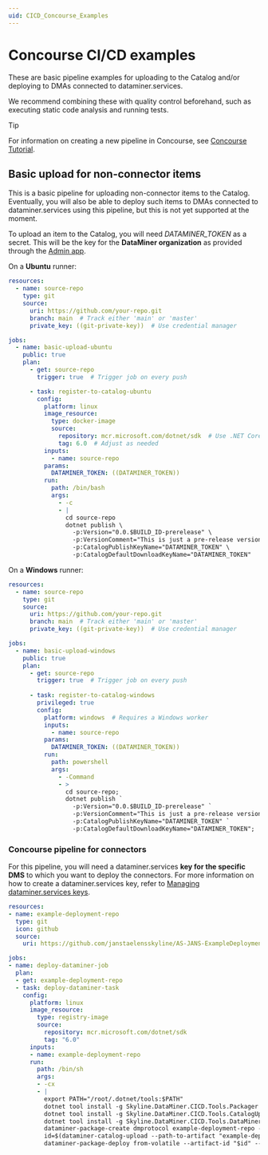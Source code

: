 ```yaml
---
uid: CICD_Concourse_Examples
---
```


# Concourse CI/CD examples

These are basic pipeline examples for uploading to the Catalog and/or deploying to DMAs connected to dataminer.services.

We recommend combining these with quality control beforehand, such as executing static code analysis and running tests.

> [!TIP]
> For information on creating a new pipeline in Concourse, see [Concourse Tutorial](https://concourse-ci.org/tutorial-hello-world.html).

## Basic upload for non-connector items

This is a basic pipeline for uploading non-connector items to the Catalog. Eventually, you will also be able to deploy such items to DMAs connected to dataminer.services using this pipeline, but this is not yet supported at the moment.

To upload an item to the Catalog, you will need *DATAMINER_TOKEN* as a secret. This will be the key for the **DataMiner organization** as provided through the [Admin app](xref:About_the_Admin_app).

On a **Ubuntu** runner:

```yml
resources:
  - name: source-repo
    type: git
    source:
      uri: https://github.com/your-repo.git
      branch: main  # Track either 'main' or 'master'
      private_key: ((git-private-key))  # Use credential manager

jobs:
  - name: basic-upload-ubuntu
    public: true
    plan:
      - get: source-repo
        trigger: true  # Trigger job on every push

      - task: register-to-catalog-ubuntu
        config:
          platform: linux
          image_resource:
            type: docker-image
            source:
              repository: mcr.microsoft.com/dotnet/sdk  # Use .NET Core image
              tag: 6.0  # Adjust as needed
          inputs:
            - name: source-repo
          params:
            DATAMINER_TOKEN: ((DATAMINER_TOKEN))
          run:
            path: /bin/bash
            args:
              - -c
              - |
                cd source-repo
                dotnet publish \
                  -p:Version="0.0.$BUILD_ID-prerelease" \
                  -p:VersionComment="This is just a pre-release version." \
                  -p:CatalogPublishKeyName="DATAMINER_TOKEN" \
                  -p:CatalogDefaultDownloadKeyName="DATAMINER_TOKEN"
```

On a **Windows** runner:

```yml
resources:
  - name: source-repo
    type: git
    source:
      uri: https://github.com/your-repo.git
      branch: main  # Track either 'main' or 'master'
      private_key: ((git-private-key))  # Use credential manager

jobs:
  - name: basic-upload-windows
    public: true
    plan:
      - get: source-repo
        trigger: true  # Trigger job on every push
      
      - task: register-to-catalog-windows
        privileged: true
        config:
          platform: windows  # Requires a Windows worker
          inputs:
            - name: source-repo
          params:
            DATAMINER_TOKEN: ((DATAMINER_TOKEN))
          run:
            path: powershell
            args:
              - -Command
              - >
                cd source-repo;
                dotnet publish `
                  -p:Version="0.0.$BUILD_ID-prerelease" `
                  -p:VersionComment="This is just a pre-release version." `
                  -p:CatalogPublishKeyName="DATAMINER_TOKEN" `
                  -p:CatalogDefaultDownloadKeyName="DATAMINER_TOKEN";
```

### Concourse pipeline for connectors

For this pipeline, you will need a dataminer.services **key for the specific DMS** to which you want to deploy the connectors. For more information on how to create a dataminer.services key, refer to [Managing dataminer.services keys](xref:Managing_dataminer_services_keys).

```yml
resources:
- name: example-deployment-repo
  type: git
  icon: github
  source:
    uri: https://github.com/janstaelensskyline/AS-JANS-ExampleDeployment

jobs:
- name: deploy-dataminer-job
  plan:
  - get: example-deployment-repo
  - task: deploy-dataminer-task
    config:
      platform: linux
      image_resource:
        type: registry-image
        source:
          repository: mcr.microsoft.com/dotnet/sdk
          tag: "6.0"
      inputs:
      - name: example-deployment-repo
      run:
        path: /bin/sh
        args:
        - -cx
        - |
          export PATH="/root/.dotnet/tools:$PATH"
          dotnet tool install -g Skyline.DataMiner.CICD.Tools.Packager
          dotnet tool install -g Skyline.DataMiner.CICD.Tools.CatalogUpload
          dotnet tool install -g Skyline.DataMiner.CICD.Tools.DataMinerDeploy
          dataminer-package-create dmprotocol example-deployment-repo --name HelloFromConcourse --output example-deployment-repo
          id=$(dataminer-catalog-upload --path-to-artifact "example-deployment-repo/HelloFromConcourse.dmprotocol" --dm-catalog-token 12345)
          dataminer-package-deploy from-volatile --artifact-id "$id" --dm-system-token 12345
```
